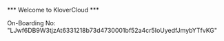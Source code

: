 *** Welcome to KloverCloud ***

On-Boarding No: &#34;LJwf6DB9W3tjzAt6331218b73d4730001bf52a4cr5IoUyedfJmybYTfvKG&#34;
